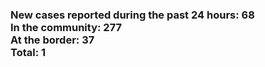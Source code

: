 ### New cases reported during the past 24 hours: 68<br/>In the community: 277<br/>At the border: 37<br/>Total: 1
